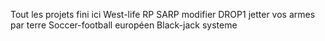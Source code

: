 Tout les projets fini ici
West-life RP SARP modifier
DROP1 jetter vos armes par terre
Soccer-football européen
Black-jack systeme